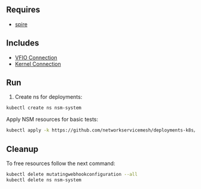 ## Requires

- [spire](../spire)

## Includes

- [VFIO Connection](../use-cases/Vfio2Noop)
- [Kernel Connection](../use-cases/SriovKernel2Noop)

## Run

1. Create ns for deployments:
```bash
kubectl create ns nsm-system
```

Apply NSM resources for basic tests:
```bash
kubectl apply -k https://github.com/networkservicemesh/deployments-k8s/examples/sriov?ref=2718f89f524b4e42cd05b998b3fe86a2a918d529
```

## Cleanup

To free resources follow the next command:
```bash
kubectl delete mutatingwebhookconfiguration --all
kubectl delete ns nsm-system
```
